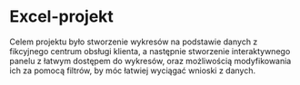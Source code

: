 # Excel-projekt
Celem projektu było stworzenie wykresów na podstawie danych z fikcyjnego centrum obsługi klienta, 
a następnie stworzenie interaktywnego panelu z łatwym dostępem do wykresów, oraz możliwością modyfikowania ich za pomocą filtrów,
by móc łatwiej wyciągać wnioski z danych.
